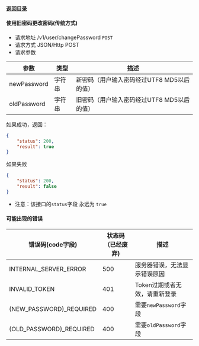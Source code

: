 #### [返回目录](README.md)

#### 使用旧密码更改密码(传统方式)

* 请求地址 /v1/user/changePassword ```POST```
* 请求方式 JSON/Http POST
* 请求参数

| 参数           |  类型   | 描述                                   |
|----------------|--------|-----------------------------------------|
| newPassword    | 字符串  | 新密码（用户输入密码经过UTF8 MD5以后的值）|
| oldPassword    | 字符串  | 旧密码（用户输入密码经过UTF8 MD5以后的值）|

如果成功，返回：
```json
{
    "status": 200,
    "result": true
}
```

如果失败
```json
{
    "status": 200,
    "result": false
}
```

* 注意：该接口的```status```字段 永远为 ```true```

#### 可能出现的错误

| 错误码(code字段)         |  状态码（已经废弃)  |  描述                                 |
|------------------------|-------------------|----------------------------------------|
| INTERNAL_SERVER_ERROR  |       500         | 服务器错误，无法显示错误原因              |
| INVALID_TOKEN          |       401         | Token过期或者无效，请重新登录            |
|{NEW_PASSWORD}\_REQUIRED|       400         | 需要```newPassword```字段             |
|{OLD_PASSWORD}\_REQUIRED|       400         | 需要```oldPassword```字段             |
